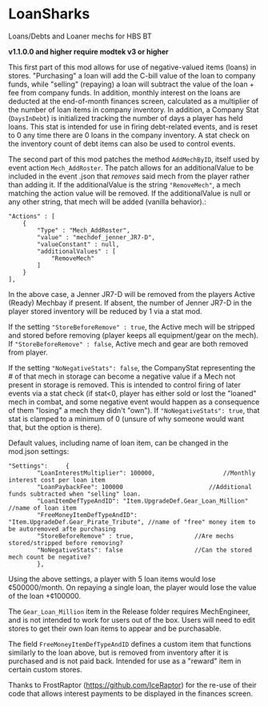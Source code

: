 # LoanSharks
 Loans/Debts and Loaner mechs for HBS BT

**v1.1.0.0 and higher require modtek v3 or higher**

This first part of this mod allows for use of negative-valued items (loans) in stores. "Purchasing" a loan will add the C-bill value of the loan to company funds, while "selling" (repaying) a loan will subtract the value of the loan + fee from company funds. In addition, monthly interest on the loans are deducted at the end-of-month finances screen, calculated as a multiplier of the number of loan items in company inventory. In addition, a Company Stat (`DaysInDebt`) is initialized tracking the number of days a player has held loans. This stat is intended for use in firing debt-related events, and is reset to 0 any time there are 0 loans in the company inventory. A stat check on the inventory count of debt items can also be used to control events.

The second part of this mod patches the method `AddMechByID`, itself used by event action `Mech_AddRoster`. The patch allows for an additionalValue to be included in the event .json that <i>removes</i> said mech from the player rather than adding it. If the additionalValue is the string `"RemoveMech"`, a mech matching the action value will be removed. If the additionalValue is null or any other string, that mech will be added (vanilla behavior).:

```
"Actions" : [
	{
		"Type" : "Mech_AddRoster",
		"value" : "mechdef_jenner_JR7-D",
		"valueConstant" : null,
		"additionalValues" : [
			"RemoveMech"
		]
	}
],
```
In the above case, a Jenner JR7-D will be removed from the players Active (Ready) Mechbay if present. If absent, the number of Jenner JR7-D in the player stored inventory will be reduced by 1 via a stat mod.

If the setting `"StoreBeforeRemove" : true`, the Active mech will be stripped and stored before removing (player keeps all equipment/gear on the mech). If  `"StoreBeforeRemove" : false`, Active mech and gear are both removed from player.

If the setting `"NoNegativeStats": false`, the CompanyStat representing the # of that mech in storage can become a negative value if a Mech not present in storage is removed. This is intended to control firing of later events via a stat check (if stat<0, player has either sold or lost the "loaned" mech in combat, and some negative event would happen as a consequence of them "losing" a mech they didn't "own"). If `"NoNegativeStats": true`, that stat is clamped to a minimum of 0 (unsure of why someone would want that, but the option is there).

Default values, including name of loan item, can be changed in the mod.json settings:

```
"Settings": 	{
		"LoanInterestMultiplier": 100000,   				//Monthly interest cost per loan item
		"LoanPaybackFee": 100000           				//Additional funds subtracted when "selling" loan.
		"LoanItemDefTypeAndID": "Item.UpgradeDef.Gear_Loan_Million"	//name of loan item
		"FreeMoneyItemDefTypeAndID": "Item.UpgradeDef.Gear_Pirate_Tribute", //name of "free" money item to be autoremoved afte purchasing
		"StoreBeforeRemove" : true,					//Are mechs stored/stripped before removing?
		"NoNegativeStats": false					//Can the stored mech count be negative?
		},
```

Using the above settings, a player with 5 loan items would lose ¢500000/month. On repaying a single loan, the player would lose the value of the loan +¢100000.

The `Gear_Loan_Million` item in the Release folder requires MechEngineer, and is not intended to work for users out of the box. Users will need to edit stores to get their own loan items to appear and be purchasable.

The field `FreeMoneyItemDefTypeAndID` defines a custom item that functions similarly to the loan above, but is removed from inventory after it is purchased and is not paid back. Intended for use as a "reward" item in certain custom stores.

Thanks to FrostRaptor (https://github.com/IceRaptor) for the re-use of their code that allows interest payments to be displayed in the finances screen.
